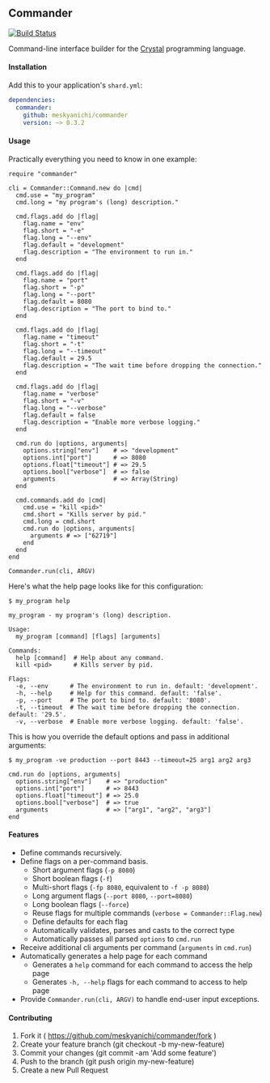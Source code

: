 ## Commander

[![Build Status](https://travis-ci.org/meskyanichi/commander.svg)](https://travis-ci.org/meskyanichi/commander)

Command-line interface builder for the [Crystal] programming language. 


#### Installation

Add this to your application's `shard.yml`:

```yaml
dependencies:
  commander:
    github: meskyanichi/commander
    version: ~> 0.3.2
```


#### Usage

Practically everything you need to know in one example:

```crystal
require "commander"

cli = Commander::Command.new do |cmd|
  cmd.use = "my_program"
  cmd.long = "my program's (long) description."

  cmd.flags.add do |flag|
    flag.name = "env"
    flag.short = "-e"
    flag.long = "--env"
    flag.default = "development"
    flag.description = "The environment to run in."
  end

  cmd.flags.add do |flag|
    flag.name = "port"
    flag.short = "-p"
    flag.long = "--port"
    flag.default = 8080
    flag.description = "The port to bind to."
  end

  cmd.flags.add do |flag|
    flag.name = "timeout"
    flag.short = "-t"
    flag.long = "--timeout"
    flag.default = 29.5
    flag.description = "The wait time before dropping the connection."
  end

  cmd.flags.add do |flag|
    flag.name = "verbose"
    flag.short = "-v"
    flag.long = "--verbose"
    flag.default = false
    flag.description = "Enable more verbose logging."
  end

  cmd.run do |options, arguments|
    options.string["env"]    # => "development"
    options.int["port"]      # => 8080
    options.float["timeout"] # => 29.5
    options.bool["verbose"]  # => false
    arguments                # => Array(String)
  end

  cmd.commands.add do |cmd|
    cmd.use = "kill <pid>"
    cmd.short = "Kills server by pid."
    cmd.long = cmd.short
    cmd.run do |options, arguments|
      arguments # => ["62719"]
    end
  end
end

Commander.run(cli, ARGV)
```

Here's what the help page looks like for this configuration:

```
$ my_program help

my_program - my program's (long) description.

Usage:
  my_program [command] [flags] [arguments]

Commands:
  help [command]  # Help about any command.
  kill <pid>      # Kills server by pid.

Flags:
  -e, --env      # The environment to run in. default: 'development'.
  -h, --help     # Help for this command. default: 'false'.
  -p, --port     # The port to bind to. default: '8080'.
  -t, --timeout  # The wait time before dropping the connection. default: '29.5'.
  -v, --verbose  # Enable more verbose logging. default: 'false'.
```

This is how you override the default options and pass in additional arguments:

```
$ my_program -ve production --port 8443 --timeout=25 arg1 arg2 arg3
```

```crystal
cmd.run do |options, arguments|
  options.string["env"]    # => "production"
  options.int["port"]      # => 8443
  options.float["timeout"] # => 25.0
  options.bool["verbose"]  # => true
  arguments                # => ["arg1", "arg2", "arg3"]
end
```


#### Features

- Define commands recursively.
- Define flags on a per-command basis.
  - Short argument flags (`-p 8080`)
  - Short boolean flags (`-f`)
  - Multi-short flags (`-fp 8080`, equivalent to `-f -p 8080`)
  - Long argument flags (`--port 8080`, `--port=8080`)
  - Long boolean flags (`--force`)
  - Reuse flags for multiple commands (`verbose = Commander::Flag.new`)
  - Define defaults for each flag
  - Automatically validates, parses and casts to the correct type
  - Automatically passes all parsed `options` to `cmd.run`
- Receive additional cli arguments per command (`arguments` in `cmd.run`)
- Automatically generates a help page for each command
  - Generates a `help` command for each command to access the help page
  - Generates `-h, --help` flags for each command to access to help page
- Provide `Commander.run(cli, ARGV)` to handle end-user input exceptions.


#### Contributing

1. Fork it ( https://github.com/meskyanichi/commander/fork )
2. Create your feature branch (git checkout -b my-new-feature)
3. Commit your changes (git commit -am 'Add some feature')
4. Push to the branch (git push origin my-new-feature)
5. Create a new Pull Request

[Crystal]: http://crystal-lang.org
